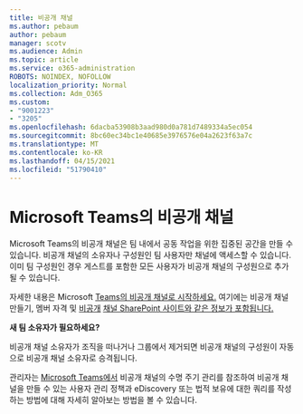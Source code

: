 ```yaml
---
title: 비공개 채널
ms.author: pebaum
author: pebaum
manager: scotv
ms.audience: Admin
ms.topic: article
ms.service: o365-administration
ROBOTS: NOINDEX, NOFOLLOW
localization_priority: Normal
ms.collection: Adm_O365
ms.custom:
- "9001223"
- "3205"
ms.openlocfilehash: 6dacba53908b3aad980d0a781d7489334a5ec054
ms.sourcegitcommit: 8bc60ec34bc1e40685e3976576e04a2623f63a7c
ms.translationtype: MT
ms.contentlocale: ko-KR
ms.lasthandoff: 04/15/2021
ms.locfileid: "51790410"
---
```

# <a name="private-channels-in-microsoft-teams"></a>Microsoft Teams의 비공개 채널

Microsoft Teams의 비공개 채널은 팀 내에서 공동 작업을 위한 집중된 공간을 만들 수 있습니다. 비공개 채널의 소유자나 구성원인 팀 사용자만 채널에 액세스할 수 있습니다. 이미 팀 구성원인 경우 게스트를 포함한 모든 사용자가 비공개 채널의 구성원으로 추가될 수 있습니다.

자세한 내용은 Microsoft [Teams의 비공개 채널로 시작하세요.](https://docs.microsoft.com/MicrosoftTeams/private-channels) 여기에는 비공개 채널 만들기, 멤버 자격 및 [비공개](https://docs.microsoft.com/MicrosoftTeams/private-channels#private-channel-creation-and-membership) [채널 SharePoint 사이트와 같은 정보가 포함됩니다.](https://docs.microsoft.com/MicrosoftTeams/private-channels#private-channel-sharepoint-sites)

**새 팀 소유자가 필요하세요?**

비공개 채널 소유자가 조직을 떠나거나 그룹에서 제거되면 비공개 채널의 구성원이 자동으로 비공개 채널 소유자로 승격됩니다.

관리자는 [Microsoft Teams에서](https://docs.microsoft.com/MicrosoftTeams/private-channels-life-cycle-management) 비공개 채널의 수명 주기 관리를 참조하여 비공개 채널을 만들 수 있는 사용자 관리 정책과 eDiscovery 또는 법적 보유에 대한 쿼리를 작성하는 방법에 대해 자세히 알아보는 방법을 볼 수 있습니다.
